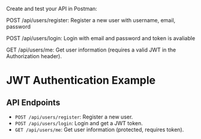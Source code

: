 Create and test your API in Postman:

POST /api/users/register: Register a new user with username, email, password

POST /api/users/login: Login with email and password and token is avaliable

GET /api/users/me: Get user information (requires a valid JWT in the Authorization header).

# JWT Authentication Example
## API Endpoints

- `POST /api/users/register`: Register a new user.
- `POST /api/users/login`: Login and get a JWT token.
- `GET /api/users/me`: Get user information (protected, requires token).
